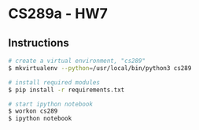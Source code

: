 # CS289a - HW7

## Instructions

```bash
# create a virtual environment, "cs289"
$ mkvirtualenv --python=/usr/local/bin/python3 cs289

# install required modules
$ pip install -r requirements.txt

# start ipython notebook
$ workon cs289
$ ipython notebook
```
